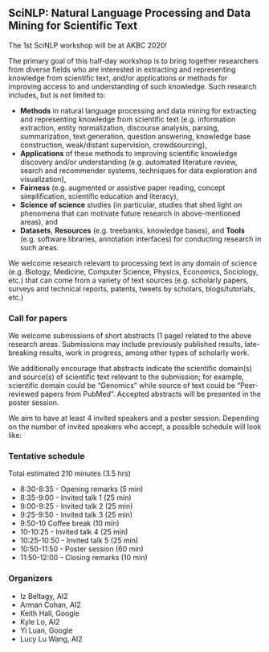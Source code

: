 ## SciNLP: Natural Language Processing and Data Mining for Scientific Text

The 1st SciNLP workshop will be at AKBC 2020!

The primary goal of this half-day workshop is to bring together researchers from diverse fields
who are interested in extracting and representing knowledge from scientific text, and/or
applications or methods for improving access to and understanding of such knowledge. Such
research includes, but is not limited to:

* **Methods** in natural language processing and data mining for extracting and representing
knowledge from scientific text (e.g. information extraction, entity normalization, discourse
analysis, parsing, summarization, text generation, question answering, knowledge base
construction, weak/distant supervision, crowdsourcing),
* **Applications** of these methods to improving scientific knowledge discovery and/or
understanding (e.g. automated literature review, search and recommender systems,
techniques for data exploration and visualization),
* **Fairness** (e.g. augmented or assistive paper reading, concept simplification, scientific
education and literacy),
* **Science of science** studies (in particular, studies that shed light on phenomena that can
motivate future research in above-mentioned areas), and
* **Datasets**, **Resources** (e.g. treebanks, knowledge bases), and **Tools** (e.g. software
libraries, annotation interfaces) for conducting research in such areas.

We welcome research relevant to processing text in any domain of science (e.g. Biology,
Medicine, Computer Science, Physics, Economics, Sociology, etc.) that can come from a
variety of text sources (e.g. scholarly papers, surveys and technical reports, patents, tweets
by scholars, blogs/tutorials, etc.)

### Call for papers

We welcome submissions of short abstracts (1 page) related to the above research areas.
Submissions may include previously published results, late-breaking results, work in progress,
among other types of scholarly work.

We additionally encourage that abstracts indicate the scientific domain(s) and source(s) of
scientific text relevant to the submission; for example, scientific domain could be “Genomics”
while source of text could be “Peer-reviewed papers from PubMed”.
Accepted abstracts will be presented in the poster session.

We aim to have at least 4 invited speakers and a poster session. Depending on the number of
invited speakers who accept, a possible schedule will look like:

### Tentative schedule

Total estimated 210 minutes (3.5 hrs)

* 8:30-8:35 - Opening remarks (5 min)
* 8:35-9:00 - Invited talk 1 (25 min)
* 9:00-9:25 - Invited talk 2 (25 min)
* 9:25-9:50 - Invited talk 3 (25 min)
* 9:50-10 Coffee break (10 min)
* 10-10:25 - Invited talk 4 (25 min)
* 10:25-10:50 - Invited talk 5 (25 min)
* 10:50-11:50 - Poster session (60 min)
* 11:50-12:00 - Closing remarks (10 min)


### Organizers

* Iz Beltagy, AI2
* Arman Cohan, AI2
* Keith Hall, Google
* Kyle Lo, AI2
* Yi Luan, Google
* Lucy Lu Wang, AI2

